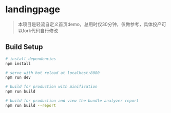 # landingpage

> 本项目是轻流自定义首页demo，总用时仅30分钟，仅做参考，具体投产可以fork代码自行修改

## Build Setup

``` bash
# install dependencies
npm install

# serve with hot reload at localhost:8080
npm run dev

# build for production with minification
npm run build

# build for production and view the bundle analyzer report
npm run build --report
```
